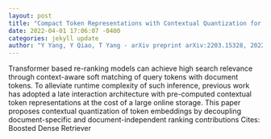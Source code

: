 ```yaml
--- 
layout: post 
title: "Compact Token Representations with Contextual Quantization for Efficient Document Re-ranking" 
date: 2022-04-01 17:06:07 -0400 
categories: jekyll update 
author: "Y Yang, Y Qiao, T Yang - arXiv preprint arXiv:2203.15328, 2022" 
--- 
```

Transformer based re-ranking models can achieve high search relevance through context-aware soft matching of query tokens with document tokens. To alleviate runtime complexity of such inference, previous work has adopted a late interaction architecture with pre-computed contextual token representations at the cost of a large online storage. This paper proposes contextual quantization of token embeddings by decoupling document-specific and document-independent ranking contributions Cites: Boosted Dense Retriever
